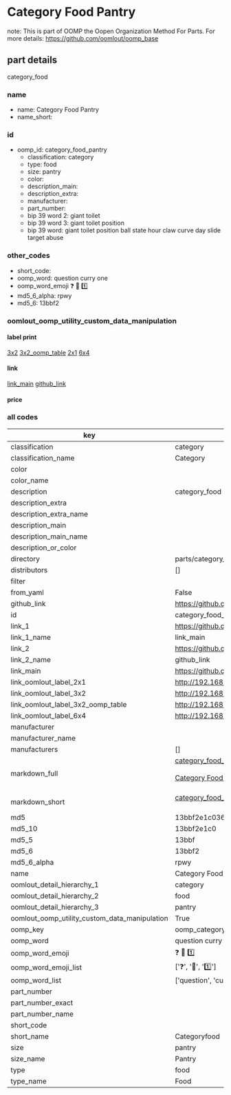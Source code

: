 # Category Food Pantry  

note: This is part of OOMP the Oopen Organization Method For Parts. For more details: https://github.com/oomlout/oomp_base

##  part details



category_food

### name
* name: Category Food Pantry
* name_short: 
### id
* oomp_id: category_food_pantry
  * classification: category
  * type: food
  * size: pantry
  * color: 
  * description_main: 
  * description_extra: 
  * manufacturer: 
  * part_number: 
  * bip 39 word 2: giant toilet
  * bip 39 word 3: giant toilet position
  * bip 39 word: giant toilet position ball state hour claw curve day slide target abuse

### other_codes
* short_code: 
* oomp_word: question curry one
* oomp_word_emoji :question: :curry: :one:
* md5_6_alpha: rpwy
* md5_6: 13bbf2






### oomlout_oomp_utility_custom_data_manipulation
#### label print
[3x2](http://192.168.1.245:1112/?label=oomp%20rpwy)
[3x2_oomp_table](http://192.168.1.107:1112/?label=oomp%20rpwy)
[2x1](http://192.168.1.242:1112/?label=oomp%20rpwy)
[6x4](http://192.168.1.55:1112/?label=oomp%20rpwy)    

#### link

[link_main](https://github.com/oomlout/oomlout_oomp_current_version_messy/tree/main/parts/category_food_pantry) [github_link](https://github.com/oomlout/oomlout_oomp_part_src/tree/main/parts/category_food_pantry)                             

#### price







### all codes 
| key | value |  
| --- | --- |  
| classification | category |  
| classification_name | Category |  
| color |  |  
| color_name |  |  
| description | category_food |  
| description_extra |  |  
| description_extra_name |  |  
| description_main |  |  
| description_main_name |  |  
| description_or_color |   |  
| directory | parts/category_food_pantry |  
| distributors | [] |  
| filter |  |  
| from_yaml | False |  
| github_link | https://github.com/oomlout/oomlout_oomp_part_src/tree/main/parts/category_food_pantry |  
| id | category_food_pantry |  
| link_1 | https://github.com/oomlout/oomlout_oomp_current_version_messy/tree/main/parts/category_food_pantry |  
| link_1_name | link_main |  
| link_2 | https://github.com/oomlout/oomlout_oomp_part_src/tree/main/parts/category_food_pantry |  
| link_2_name | github_link |  
| link_main | https://github.com/oomlout/oomlout_oomp_current_version_messy/tree/main/parts/category_food_pantry |  
| link_oomlout_label_2x1 | http://192.168.1.242:1112/?label=oomp%20rpwy |  
| link_oomlout_label_3x2 | http://192.168.1.245:1112/?label=oomp%20rpwy |  
| link_oomlout_label_3x2_oomp_table | http://192.168.1.107:1112/?label=oomp%20rpwy |  
| link_oomlout_label_6x4 | http://192.168.1.55:1112/?label=oomp%20rpwy |  
| manufacturer |  |  
| manufacturer_name |  |  
| manufacturers | [] |  
| markdown_full | [category_food_pantry](https://github.com/oomlout/oomlout_oomp_current_version_messy/tree/main/parts/category_food_pantry)<br>[](https://github.com/oomlout/oomlout_oomp_current_version_messy/tree/main/parts/category_food_pantry)<br>[Category Food Pantry](https://github.com/oomlout/oomlout_oomp_current_version_messy/tree/main/parts/category_food_pantry)<br><br> |  
| markdown_short | [category_food_pantry](https://github.com/oomlout/oomlout_oomp_current_version_messy/tree/main/parts/category_food_pantry)<br><br> |  
| md5 | 13bbf2e1c0364541b96a611f50f8f30d |  
| md5_10 | 13bbf2e1c0 |  
| md5_5 | 13bbf |  
| md5_6 | 13bbf2 |  
| md5_6_alpha | rpwy |  
| name | Category Food Pantry |  
| oomlout_detail_hierarchy_1 | category |  
| oomlout_detail_hierarchy_2 | food |  
| oomlout_detail_hierarchy_3 | pantry |  
| oomlout_oomp_utility_custom_data_manipulation | True |  
| oomp_key | oomp_category_food_pantry |  
| oomp_word | question curry one |  
| oomp_word_emoji | :question: :curry: :one: |  
| oomp_word_emoji_list | [':question:', ':curry:', ':one:'] |  
| oomp_word_list | ['question', 'curry', 'one'] |  
| part_number |  |  
| part_number_exact |  |  
| part_number_name |  |  
| short_code |  |  
| short_name | Categoryfood |  
| size | pantry |  
| size_name | Pantry |  
| type | food |  
| type_name | Food |  

